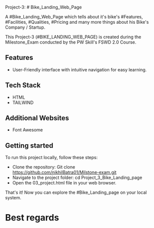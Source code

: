 Project-3: # Bike_Landing_Web_Page

A #Bike_Landing_Web_Page which tells about it's bike's #Features, #Facilities, #Qualities, #Pricing and many more things about his Bike's Company / Startup.

This Project-3 (#BIKE_LANDING_WEB_PAGE) is created during the Milestone_Exam conducted by the PW Skill's FSWD 2.0 Course.

## Features

- User-Friendly interface with intuitive navigation for easy learning.

## Tech Stack

- HTML
- TAILWIND

## Additional Websites

- Font Awesome

## Getting started

To run this project locally, follow these steps:

- Clone the repository: Git clone https://github.com/nikhilBatra01/Milstone-exam.git
- Navigate to the project folder: cd Project_3_Bike_Landing_page
- Open the 03_project.html file in your web browser.

That's it! Now you can explore the #Bike_Landing_page on your local system.

# Best regards